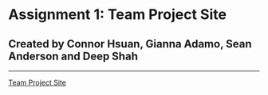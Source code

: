 # Assignment 1: Team Project Site
## Created by Connor Hsuan, Gianna Adamo, Sean Anderson and Deep Shah
---
[Team Project Site](https://sites.google.com/stevens.edu/cpe-322-engineering-design-vi/home)
